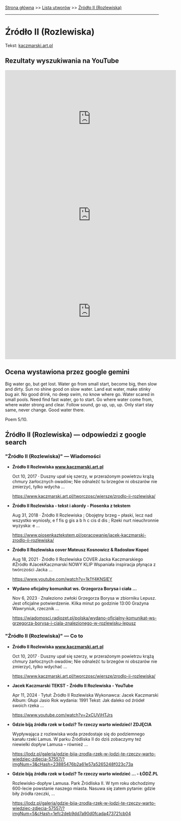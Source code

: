 [Strona główna](../index.md) >> [Lista utworów](../list.md) >> [Źródło II (Rozlewiska)](704.md)

---

# Źródło II (Rozlewiska)

Tekst: [kaczmarski.art.pl](https://www.kaczmarski.art.pl/tworczosc/wiersze/zrodlo-ii-rozlewiska/)

## Rezultaty wyszukiwania na YouTube

<iframe width="560" height="315" src="https://www.youtube.com/embed/aZABRXf6Y8Q?si=IdontcarewhotheIRSsendsImnotpayingtaxes" title="YouTube video player" frameborder="0" allow="accelerometer; autoplay; clipboard-write; encrypted-media; gyroscope; picture-in-picture; web-share" referrerpolicy="strict-origin-when-cross-origin" allowfullscreen></iframe>

<iframe width="560" height="315" src="https://www.youtube.com/embed/vcZajMOfgUA?si=IdontcarewhotheIRSsendsImnotpayingtaxes" title="YouTube video player" frameborder="0" allow="accelerometer; autoplay; clipboard-write; encrypted-media; gyroscope; picture-in-picture; web-share" referrerpolicy="strict-origin-when-cross-origin" allowfullscreen></iframe>

<iframe width="560" height="315" src="https://www.youtube.com/embed/2yh42wNAl8Y?si=IdontcarewhotheIRSsendsImnotpayingtaxes" title="YouTube video player" frameborder="0" allow="accelerometer; autoplay; clipboard-write; encrypted-media; gyroscope; picture-in-picture; web-share" referrerpolicy="strict-origin-when-cross-origin" allowfullscreen></iframe>

## Ocena wystawiona przez google gemini

Big water go, but get lost. Water go from small start, become big, then slow and dirty. Sun no shine good on slow water. Land eat water, make stinky bug air. No good drink, no deep swim, no know where go. Water scared in small pools. Need find fast water, go to start. Go where water come from, where water strong and clear. Follow sound, go up, up, up. Only start stay same, never change. Good water there. 

Poem 5/10.


## Źródło II (Rozlewiska) — odpowiedzi z google search

### "Źródło II (Rozlewiska)" — Wiadomości

- **Źródło II Rozlewiska www.kaczmarski.art.pl**

    Oct 10, 2017  ·  Duszny upał się szerzy, w przerażonym powietrzu krążą chmury żarłocznych owadów; Nie odnaleźć tu brzegów ni obszarów nie zmierzyć, tylko wdycha ... 

   <https://www.kaczmarski.art.pl/tworczosc/wiersze/zrodlo-ii-rozlewiska/>
- **Źródło II Rozlewiska - tekst i akordy - Piosenka z tekstem**

    Aug 31, 2018  ·  Źródło II Rozlewiska ; Obojętny brzeg – płaski, lecz nad wszystko wyniosły, e f fis g gis a b h c cis d dis ; Rzeki nurt nieuchronnie wyzyska: e ... 

   <https://www.piosenkaztekstem.pl/opracowanie/jacek-kaczmarski-zrodlo-ii-rozlewiska/>
- **Źródło II Rozlewiska cover Mateusz Kosnowicz & Radosław Kopeć**

    Aug 18, 2021  ·  Źródło II Rozlewiska COVER Jacka Kaczmarskiego #Źródło #JacekKaczmarski NOWY KLIP Wspaniała inspiracja płynąca z twórczości Jacka ... 

   <https://www.youtube.com/watch?v=1k1Y4KNSIEY>
- **Wydano oficjalny komunikat ws. Grzegorza Borysa i ciała ...**

    Nov 6, 2023  ·  Znaleziono zwłoki Grzegorza Borysa w zbiorniku Lepusz. Jest oficjalne potwierdzenie. Kilka minut po godzinie 13:00 Grażyna Wawryniuk, rzecznik ... 

   <https://wiadomosci.radiozet.pl/polska/wydano-oficjalny-komunikat-ws-grzegorza-borysa-i-ciala-znalezionego-w-rozlewisku-lepusz>

### "Źródło II (Rozlewiska)" — Co to

- **Źródło II Rozlewiska www.kaczmarski.art.pl**

    Oct 10, 2017  ·  Duszny upał się szerzy, w przerażonym powietrzu krążą chmury żarłocznych owadów; Nie odnaleźć tu brzegów ni obszarów nie zmierzyć, tylko wdychać ... 

   <https://www.kaczmarski.art.pl/tworczosc/wiersze/zrodlo-ii-rozlewiska/>
- **Jacek Kaczmarski TEKST - Źródło II Rozlewiska - YouTube**

    Apr 11, 2024  ·  Tytuł: Źródło II Rozlewiska Wykonawca: Jacek Kaczmarski Album: Głupi Jasio Rok wydania: 1991 Tekst: Jak daleko od źródeł swoich rzeka ... 

   <https://www.youtube.com/watch?v=2xCUVjHTJrs>
- **Gdzie biją źródła rzek w Łodzi? Te rzeczy warto wiedzieć! ZDJĘCIA**

    Wypływająca z rozlewiska woda przedostaje się do podziemnego kanału rzeki Lamus. W parku Źródliska II do dziś zobaczymy też niewielki dopływ Lamusa – również ... 

   <https://lodz.pl/galeria/gdzie-bija-zrodla-rzek-w-lodzi-te-rzeczy-warto-wiedziec-zdjecia-57557/?imgNum=3&cHash=23885476b2a61e57a5265248f023c73a>
- **Gdzie biją źródła rzek w Łodzi? Te rzeczy warto wiedzieć ... - ŁÓDŹ.PL**

    Rozlewisko-dopływ Lamusa. Park Źródliska II. W tym roku obchodzimy 600-lecie powstanie naszego miasta. Nasuwa się zatem pytanie: gdzie biły źródła rzeczki, ... 

   <https://lodz.pl/galeria/gdzie-bija-zrodla-rzek-w-lodzi-te-rzeczy-warto-wiedziec-zdjecia-57557/?imgNum=5&cHash=1efc2deb9dd7a90d0fcada473721cb04>

